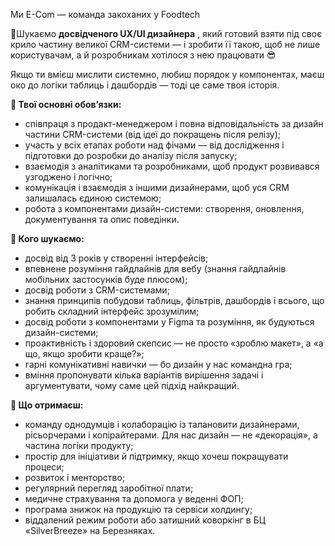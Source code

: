 Ми E-Com — команда закоханих у Foodtech

🧭Шукаємо **досвідченого UX/UI дизайнера** , який готовий взяти під своє крило
частину великої CRM-системи — і зробити її такою, щоб не лише користувачам, а
й розробникам хотілося з нею працювати 😎

Якщо ти вмієш мислити системно, любиш порядок у компонентах, маєш око до
логіки таблиць і дашбордів — тоді це саме твоя історія.

**💼 Твої основні обовʼязки:**

  * співпраця з продакт-менеджером і повна відповідальність за дизайн частини CRM-системи (від ідеї до покращень після релізу);
  * участь у всіх етапах роботи над фічами — від дослідження і підготовки до розробки до аналізу після запуску;
  * взаємодія з аналітиками та розробниками, щоб продукт розвивався узгоджено і логічно;
  * комунікація і взаємодія з іншими дизайнерами, щоб уся CRM залишалась єдиною системою;
  * робота з компонентами дизайн-системи: створення, оновлення, документування та опис поведінки.

**🧩 Кого шукаємо:**

  * досвід від 3 років у створенні інтерфейсів;
  * впевнене розуміння гайдлайнів для вебу (знання гайдлайнів мобільних застосунків буде плюсом);
  * досвід роботи з CRM-системами;
  * знання принципів побудови таблиць, фільтрів, дашбордів і всього, що робить складний інтерфейс зрозумілим;
  * досвід роботи з компонентами у Figma та розуміння, як будуються дизайн-системи;
  * проактивність і здоровий скепсис — не просто «зроблю макет», а «а що, якщо зробити краще?»;
  * гарні комунікативні навички — бо дизайн у нас командна гра;
  * вміння пропонувати кілька варіантів вирішення задачі і аргументувати, чому саме цей підхід найкращий.

**🚀 Що отримаєш:**

  * команду однодумців і колаборацію із талановити дизайнерами, рісьорчерами і копірайтерами. Для нас дизайн — не «декорація», а частина логіки продукту;
  * простір для ініціативи й підтримку, якщо хочеш покращувати процеси;
  * розвиток і менторство;
  * регулярний перегляд заробітної плати;
  * медичне страхування та допомога у веденні ФОП;
  * програма знижок на продукцію та сервіси холдингу;
  * віддалений режим роботи або затишний коворкінг в БЦ «SilverBreeze» на Березняках.
